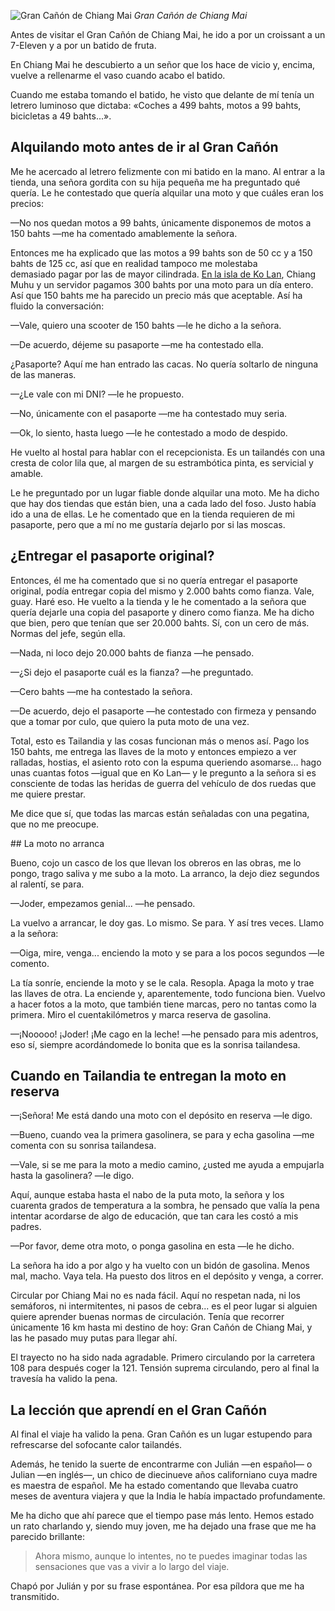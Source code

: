 ![Gran Cañón de Chiang Mai](https://lh3.googleusercontent.com/nyzeok1njwzOGXcV_u29vVpW8HJL74TJILidPfWm-HCq8Ba3ytvXZQwjsUYvP3br2zBHj_lv8KUgxDcmlPUwuJ7Aq9_SgkXt8nqJsgWLpygqu24_tHTlrm5wx7wNw_4NsEaOncjB2nxf2l4ymAn-AGXZOZlEeUpkCkOjnq-sG-MiqzUZDNt2cypb357gRx9gZp5WOQNASyV5zUBfXDRsqMgP5cQiArStpjDZHecL_GdhUvI50o6X79kdta3qdAE6QvUhnlOEoGdB-y3fO4tgPELGh8mJzVdwU4gaJP2l1Y4MbRa2TS5ja_3TkERfwoen4UB3Ki8QxX2gMOS3sk_9rcNArOzpE3pqY3UFAT_n_ECkGo0kOqLdVI5ASqOYRxq4DdVDqFpjZcoHTk8Mpu6h6BiQmMcdxR2z5K5mp_ZrMcUoWu6jpD0iX0UAtrTnlgNlB0HUqOOqhaMsAtScaLzqKEqc79OHKffaqExuiORlERHjch9rT_ebGutn_Ggpef6eg55J8bq5E9oUG3G4gRvdECK6FM-agyzw3L6eKE2jJukcguIb6VbMfkQG8XWSt7d7iM6CnwVCtheAw5Yeo197bLfOIgfDlWcOT8euB-h3eh-psQQCEO7cc03BEievTaiqQzX48xzyKU3cV1MEgs_zEtkJEQYfgwWg5y3VKSYLm5OKTVU=w800-no)
*Gran Cañón de Chiang Mai*

Antes de visitar el Gran Cañón de Chiang Mai, he ido a por un croissant a un 7-Eleven y a por un batido de fruta. 

En Chiang Mai he descubierto a un señor que los hace de vicio y, encima, vuelve a rellenarme el vaso cuando acabo el batido.

Cuando me estaba tomando el batido, he visto que delante de mí tenía un letrero luminoso que dictaba: «Coches a 499 bahts, motos a 99 bahts, bicicletas a 49 bahts...».

## Alquilando moto antes de ir al Gran Cañón

Me he acercado al letrero felizmente con mi batido en la mano. Al entrar a la tienda, una señora gordita con su hija pequeña me ha preguntado qué quería. Le he contestado que quería alquilar una moto y que cuáles eran los precios:

—No nos quedan motos a 99 bahts, únicamente disponemos de motos a 150 bahts —me ha comentado amablemente la señora.

Entonces me ha explicado que las motos a 99 bahts son de 50 cc y a 150 bahts de 125 cc, así que en realidad tampoco me molestaba demasiado pagar por las de mayor cilindrada. [En la isla de Ko Lan](https://nomoresheet.es/ko-lan), Chiang Muhu y un servidor pagamos 300 bahts por una moto para un día entero. Así que 150 bahts me ha parecido un precio más que aceptable. Así ha fluido la conversación:

—Vale, quiero una scooter de 150 bahts —le he dicho a la señora.

—De acuerdo, déjeme su pasaporte —me ha contestado ella.

¿Pasaporte? Aquí me han entrado las cacas. No quería soltarlo de ninguna de las maneras.

—¿Le vale con mi DNI? —le he propuesto.

—No, únicamente con el pasaporte —me ha contestado muy seria.

—Ok, lo siento, hasta luego —le he contestado a modo de despido.

He vuelto al hostal para hablar con el recepcionista. Es un tailandés con una cresta de color lila que, al margen de su estrambótica pinta, es servicial y amable.

Le he preguntado por un lugar fiable donde alquilar una moto. Me ha dicho que hay dos tiendas que están bien, una a cada lado del foso. Justo había ido a una de ellas. Le he comentado que en la tienda requieren de mi pasaporte, pero que a mí no me gustaría dejarlo por si las moscas.

## ¿Entregar el pasaporte original?

Entonces, él me ha comentado que si no quería entregar el pasaporte original, podía entregar copia del mismo y 2.000 bahts como fianza. Vale, guay. Haré eso. He vuelto a la tienda y le he comentado a la señora que quería dejarle una copia del pasaporte y dinero como fianza. Me ha dicho que bien, pero que tenían que ser 20.000 bahts. Sí, con un cero de más. Normas del jefe, según ella.

—Nada, ni loco dejo 20.000 bahts de fianza —he pensado.

—¿Si dejo el pasaporte cuál es la fianza? —he preguntado.

—Cero bahts —me ha contestado la señora.

—De acuerdo, dejo el pasaporte —he contestado con firmeza y pensando que a tomar por culo, que quiero la puta moto de una vez.

Total, esto es Tailandia y las cosas funcionan más o menos así. Pago los 150 bahts, me entrega las llaves de la moto y entonces empiezo a ver ralladas, hostias, el asiento roto con la espuma queriendo asomarse... hago unas cuantas fotos —igual que en Ko Lan— y le pregunto a la señora si es consciente de todas las heridas de guerra del vehículo de dos ruedas que me quiere prestar.

Me dice que sí, que todas las marcas están señaladas con una pegatina, que no me preocupe.

## La moto no arranca

Bueno, cojo un casco de los que llevan los obreros en las obras, me lo pongo, trago saliva y me subo a la moto. La arranco, la dejo diez segundos al ralentí, se para.

—Joder, empezamos genial... —he pensado.

La vuelvo a arrancar, le doy gas. Lo mismo. Se para. Y así tres veces. Llamo a la señora:

—Oiga, mire, venga... enciendo la moto y se para a los pocos segundos —le comento.

La tía sonríe, enciende la moto y se le cala. Resopla. Apaga la moto y trae las llaves de otra. La enciende y, aparentemente, todo funciona bien. Vuelvo a hacer fotos a la moto, que también tiene marcas, pero no tantas como la primera. Miro el cuentakilómetros y marca reserva de gasolina.

—¡Nooooo! ¡Joder! ¡Me cago en la leche! —he pensado para mis adentros, eso sí, siempre acordándomede lo bonita que es la sonrisa tailandesa.

## Cuando en Tailandia te entregan la moto en reserva

—¡Señora! Me está dando una moto con el depósito en reserva —le digo.

—Bueno, cuando vea la primera gasolinera, se para y echa gasolina —me comenta con su sonrisa tailandesa.

—Vale, si se me para la moto a medio camino, ¿usted me ayuda a empujarla hasta la gasolinera? —le digo.

Aquí, aunque estaba hasta el nabo de la puta moto, la señora y los cuarenta grados de temperatura a la sombra, he pensado que valía la pena intentar acordarse de algo de educación, que tan cara les costó a mis padres.

—Por favor, deme otra moto, o ponga gasolina en esta —le he dicho.

La señora ha ido a por algo y ha vuelto con un bidón de gasolina. Menos mal, macho. Vaya tela. Ha puesto dos litros en el depósito y venga, a correr.

Circular por Chiang Mai no es nada fácil. Aquí no respetan nada, ni los semáforos, ni intermitentes, ni pasos de cebra... es el peor lugar si alguien quiere aprender buenas normas de circulación. Tenía que recorrer únicamente 16 km hasta mi destino de hoy: Gran Cañón de Chiang Mai, y las he pasado muy putas para llegar ahí.

El trayecto no ha sido nada agradable. Primero circulando por la carretera 108 para después coger la 121. Tensión suprema circulando, pero al final la travesía ha valido la pena.

## La lección que aprendí en el Gran Cañón

Al final el viaje ha valido la pena. Gran Cañón es un lugar estupendo para refrescarse del sofocante calor tailandés.

Además, he tenido la suerte de encontrarme con Julián —en español— o Julian —en inglés—, un chico de diecinueve años californiano cuya madre es maestra de español. Me ha estado comentando que llevaba cuatro meses de aventura viajera y que la India le había impactado profundamente.

Me ha dicho que ahí parece que el tiempo pase más lento. Hemos estado un rato charlando y, siendo muy joven, me ha dejado una frase que me ha parecido brillante:

> Ahora mismo, aunque lo intentes, no te puedes imaginar todas las sensaciones que vas a vivir a lo largo del viaje.

Chapó por Julián y por su frase espontánea. Por esa píldora que me ha transmitido.
